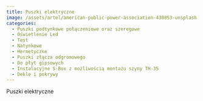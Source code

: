 ```yaml
---
title: Puszki elektryczne
image: /assets/artel/american-public-power-association-430853-unsplash.jpg
categories:
  - Puszki podtynkowe połączeniowe oraz szeregowe
  - Oświetlenie Led
  - Test
  - Natynkowe
  - Hermetyczne
  - Puszki złącza odgromowego
  - Do płyt gipsowych
  - Instalacyjne S-Box z możliwością montażu szyny TH-35
  - Dekle i pokrywy
---
```

Puszki elektryczne
